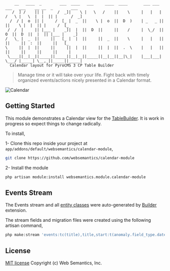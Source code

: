 ```
    __   ____  _        ___  ____   ___     ____  ____       ___ ___   ___   ___    __ __  _        ___ 
   /  ] /    || |      /  _]|    \ |   \   /    ||    \     |   |   | /   \ |   \  |  |  || |      /  _]
  /  / |  o  || |     /  [_ |  _  ||    \ |  o  ||  D  )    | _   _ ||     ||    \ |  |  || |     /  [_ 
 /  /  |     || |___ |    _]|  |  ||  D  ||     ||    /     |  \_/  ||  O  ||  D  ||  |  || |___ |    _]
/   \_ |  _  ||     ||   [_ |  |  ||     ||  _  ||    \     |   |   ||     ||     ||  :  ||     ||   [_ 
\     ||  |  ||     ||     ||  |  ||     ||  |  ||  .  \    |   |   ||     ||     ||     ||     ||     |
 \____||__|__||_____||_____||__|__||_____||__|__||__|\_|    |___|___| \___/ |_____| \__,_||_____||_____|
  Calendar layout for PyroCMS 3 CP Table Builder                                                                         

```
> Manage time or it will take over your life. Fight back with timely organized events/actions nicely presented in a Calendar format.

![Calendar](https://github.com/websemantics/calendar-module/raw/master/docs/calendar.gif "Calendar")

## Getting Started

This module demonstrates a Calendar view for the [TableBuilder](http://pyrocms.com/documentation/streams-platform/v1.1#ui/tables). It is work in progress so expect things to change radically.

To install,

1- Clone this repo inside your project at `app/addons/default/websemantics/calendar-module`,

```bash
git clone https://github.com/websemantics/calendar-module
```

2- Install the module

```bash
php artisan module:install websemantics.module.calendar-module
```

## Events Stream

The Events stream and all [entity classes](https://github.com/websemantics/builder-extension#stream-entities) were auto-generated by [Builder](https://github.com/websemantics/builder-extension) extension.

The stream fields and migration files were created using the following artisan command,

```bash
php make:stream 'events:tc(title),title,start:t(anomaly.field_type.datetime),end:t(anomaly.field_type.datetime)' websemantics.module.todo
```

## License

[MIT license](http://opensource.org/licenses/mit-license.php)
Copyright (c) Web Semantics, Inc.
